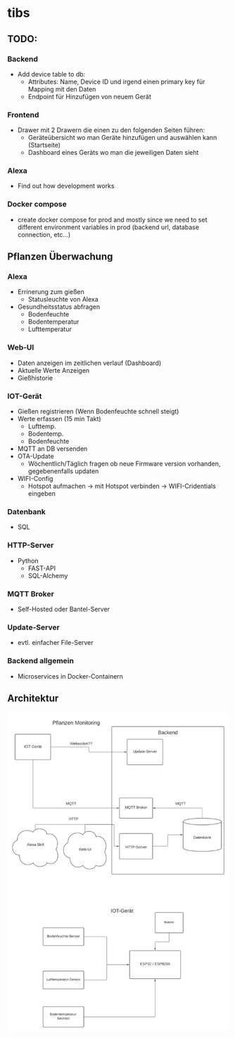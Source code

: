# tibs

## TODO:

### Backend
- Add device table to db:
  - Attributes: Name, Device ID und irgend einen primary key für Mapping mit
    den Daten
  - Endpoint für Hinzufügen von neuem Gerät

### Frontend
- Drawer mit 2 Drawern die einen zu den folgenden Seiten führen:
  - Geräteübersicht wo man Geräte hinzufügen und auswählen kann (Startseite)
  - Dashboard eines Geräts wo man die jeweiligen Daten sieht

### Alexa
- Find out how development works

### Docker compose
- create docker compose for prod and mostly since we need to set different environment variables in prod
  (backend url, database connection, etc...)


## Pflanzen Überwachung

### Alexa

- Errinerung zum  gießen
  - Statusleuchte von Alexa
- Gesundheitsstatus abfragen
  - Bodenfeuchte
  - Bodentemperatur
  - Lufttemperatur

### Web-UI

- Daten anzeigen im zeitlichen verlauf (Dashboard)
- Aktuelle Werte Anzeigen
- Gießhistorie

### IOT-Gerät

- Gießen registrieren (Wenn Bodenfeuchte schnell steigt)
- Werte erfassen (15 min Takt)
  - Lufttemp.
  - Bodentemp.
  - Bodenfeuchte
- MQTT an DB versenden
- OTA-Update
  - Wöchentlich/Täglich fragen ob neue Firmware version vorhanden, gegebenenfalls updaten
- WIFI-Config
  - Hotspot aufmachen -> mit Hotspot verbinden -> WIFI-Cridentials eingeben

### Datenbank

- SQL

### HTTP-Server

- Python
  - FAST-API
  - SQL-Alchemy

### MQTT Broker

- Self-Hosted oder Bantel-Server

### Update-Server

- evtl. einfacher File-Server

### Backend allgemein

- Microservices in Docker-Containern

## Architektur
![alt text](./docs/Architecture.png)

